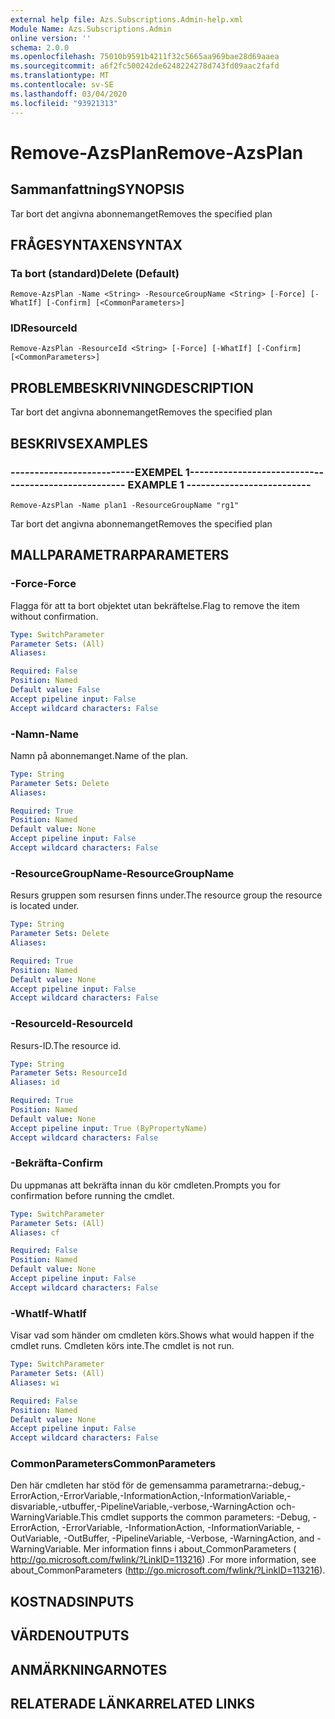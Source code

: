 ```yaml
---
external help file: Azs.Subscriptions.Admin-help.xml
Module Name: Azs.Subscriptions.Admin
online version: ''
schema: 2.0.0
ms.openlocfilehash: 75010b9591b4211f32c5665aa969bae28d69aaea
ms.sourcegitcommit: a6f2fc500242de6248224278d743fd09aac2fafd
ms.translationtype: MT
ms.contentlocale: sv-SE
ms.lasthandoff: 03/04/2020
ms.locfileid: "93921313"
---
```

# <span data-ttu-id="ad6d0-101">Remove-AzsPlan</span><span class="sxs-lookup"><span data-stu-id="ad6d0-101">Remove-AzsPlan</span></span>

## <span data-ttu-id="ad6d0-102">Sammanfattning</span><span class="sxs-lookup"><span data-stu-id="ad6d0-102">SYNOPSIS</span></span>
<span data-ttu-id="ad6d0-103">Tar bort det angivna abonnemanget</span><span class="sxs-lookup"><span data-stu-id="ad6d0-103">Removes the specified plan</span></span>

## <span data-ttu-id="ad6d0-104">FRÅGESYNTAXEN</span><span class="sxs-lookup"><span data-stu-id="ad6d0-104">SYNTAX</span></span>

### <span data-ttu-id="ad6d0-105">Ta bort (standard)</span><span class="sxs-lookup"><span data-stu-id="ad6d0-105">Delete (Default)</span></span>
```
Remove-AzsPlan -Name <String> -ResourceGroupName <String> [-Force] [-WhatIf] [-Confirm] [<CommonParameters>]
```

### <span data-ttu-id="ad6d0-106">ID</span><span class="sxs-lookup"><span data-stu-id="ad6d0-106">ResourceId</span></span>
```
Remove-AzsPlan -ResourceId <String> [-Force] [-WhatIf] [-Confirm] [<CommonParameters>]
```

## <span data-ttu-id="ad6d0-107">PROBLEMBESKRIVNING</span><span class="sxs-lookup"><span data-stu-id="ad6d0-107">DESCRIPTION</span></span>
<span data-ttu-id="ad6d0-108">Tar bort det angivna abonnemanget</span><span class="sxs-lookup"><span data-stu-id="ad6d0-108">Removes the specified plan</span></span>

## <span data-ttu-id="ad6d0-109">BESKRIVS</span><span class="sxs-lookup"><span data-stu-id="ad6d0-109">EXAMPLES</span></span>

### <span data-ttu-id="ad6d0-110">--------------------------EXEMPEL 1--------------------------</span><span class="sxs-lookup"><span data-stu-id="ad6d0-110">-------------------------- EXAMPLE 1 --------------------------</span></span>
```
Remove-AzsPlan -Name plan1 -ResourceGroupName "rg1"
```

<span data-ttu-id="ad6d0-111">Tar bort det angivna abonnemanget</span><span class="sxs-lookup"><span data-stu-id="ad6d0-111">Removes the specified plan</span></span>

## <span data-ttu-id="ad6d0-112">MALLPARAMETRAR</span><span class="sxs-lookup"><span data-stu-id="ad6d0-112">PARAMETERS</span></span>

### <span data-ttu-id="ad6d0-113">-Force</span><span class="sxs-lookup"><span data-stu-id="ad6d0-113">-Force</span></span>
<span data-ttu-id="ad6d0-114">Flagga för att ta bort objektet utan bekräftelse.</span><span class="sxs-lookup"><span data-stu-id="ad6d0-114">Flag to remove the item without confirmation.</span></span>

```yaml
Type: SwitchParameter
Parameter Sets: (All)
Aliases: 

Required: False
Position: Named
Default value: False
Accept pipeline input: False
Accept wildcard characters: False
```

### <span data-ttu-id="ad6d0-115">-Namn</span><span class="sxs-lookup"><span data-stu-id="ad6d0-115">-Name</span></span>
<span data-ttu-id="ad6d0-116">Namn på abonnemanget.</span><span class="sxs-lookup"><span data-stu-id="ad6d0-116">Name of the plan.</span></span>

```yaml
Type: String
Parameter Sets: Delete
Aliases: 

Required: True
Position: Named
Default value: None
Accept pipeline input: False
Accept wildcard characters: False
```

### <span data-ttu-id="ad6d0-117">-ResourceGroupName</span><span class="sxs-lookup"><span data-stu-id="ad6d0-117">-ResourceGroupName</span></span>
<span data-ttu-id="ad6d0-118">Resurs gruppen som resursen finns under.</span><span class="sxs-lookup"><span data-stu-id="ad6d0-118">The resource group the resource is located under.</span></span>

```yaml
Type: String
Parameter Sets: Delete
Aliases: 

Required: True
Position: Named
Default value: None
Accept pipeline input: False
Accept wildcard characters: False
```

### <span data-ttu-id="ad6d0-119">-ResourceId</span><span class="sxs-lookup"><span data-stu-id="ad6d0-119">-ResourceId</span></span>
<span data-ttu-id="ad6d0-120">Resurs-ID.</span><span class="sxs-lookup"><span data-stu-id="ad6d0-120">The resource id.</span></span>

```yaml
Type: String
Parameter Sets: ResourceId
Aliases: id

Required: True
Position: Named
Default value: None
Accept pipeline input: True (ByPropertyName)
Accept wildcard characters: False
```

### <span data-ttu-id="ad6d0-121">-Bekräfta</span><span class="sxs-lookup"><span data-stu-id="ad6d0-121">-Confirm</span></span>
<span data-ttu-id="ad6d0-122">Du uppmanas att bekräfta innan du kör cmdleten.</span><span class="sxs-lookup"><span data-stu-id="ad6d0-122">Prompts you for confirmation before running the cmdlet.</span></span>

```yaml
Type: SwitchParameter
Parameter Sets: (All)
Aliases: cf

Required: False
Position: Named
Default value: None
Accept pipeline input: False
Accept wildcard characters: False
```

### <span data-ttu-id="ad6d0-123">-WhatIf</span><span class="sxs-lookup"><span data-stu-id="ad6d0-123">-WhatIf</span></span>
<span data-ttu-id="ad6d0-124">Visar vad som händer om cmdleten körs.</span><span class="sxs-lookup"><span data-stu-id="ad6d0-124">Shows what would happen if the cmdlet runs.</span></span>
<span data-ttu-id="ad6d0-125">Cmdleten körs inte.</span><span class="sxs-lookup"><span data-stu-id="ad6d0-125">The cmdlet is not run.</span></span>

```yaml
Type: SwitchParameter
Parameter Sets: (All)
Aliases: wi

Required: False
Position: Named
Default value: None
Accept pipeline input: False
Accept wildcard characters: False
```

### <span data-ttu-id="ad6d0-126">CommonParameters</span><span class="sxs-lookup"><span data-stu-id="ad6d0-126">CommonParameters</span></span>
<span data-ttu-id="ad6d0-127">Den här cmdleten har stöd för de gemensamma parametrarna:-debug,-ErrorAction,-ErrorVariable,-InformationAction,-InformationVariable,-disvariable,-utbuffer,-PipelineVariable,-verbose,-WarningAction och-WarningVariable.</span><span class="sxs-lookup"><span data-stu-id="ad6d0-127">This cmdlet supports the common parameters: -Debug, -ErrorAction, -ErrorVariable, -InformationAction, -InformationVariable, -OutVariable, -OutBuffer, -PipelineVariable, -Verbose, -WarningAction, and -WarningVariable.</span></span> <span data-ttu-id="ad6d0-128">Mer information finns i about_CommonParameters ( http://go.microsoft.com/fwlink/?LinkID=113216) .</span><span class="sxs-lookup"><span data-stu-id="ad6d0-128">For more information, see about_CommonParameters (http://go.microsoft.com/fwlink/?LinkID=113216).</span></span>

## <span data-ttu-id="ad6d0-129">KOSTNADS</span><span class="sxs-lookup"><span data-stu-id="ad6d0-129">INPUTS</span></span>

## <span data-ttu-id="ad6d0-130">VÄRDEN</span><span class="sxs-lookup"><span data-stu-id="ad6d0-130">OUTPUTS</span></span>

## <span data-ttu-id="ad6d0-131">ANMÄRKNINGAR</span><span class="sxs-lookup"><span data-stu-id="ad6d0-131">NOTES</span></span>

## <span data-ttu-id="ad6d0-132">RELATERADE LÄNKAR</span><span class="sxs-lookup"><span data-stu-id="ad6d0-132">RELATED LINKS</span></span>

